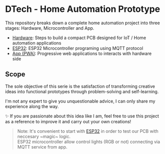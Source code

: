 # DTech - Home Automation Prototype
This repository breaks down a complete home automation project into three stages: Hardware, Microcontroller and App.

- [Hardware](https://github.com/Yonyar/DTech-HW/tree/main/Hardware): Steps to build a compact PCB designed for IoT / Home automation applications
- [ESP32](https://github.com/Yonyar/DTech-HW/tree/main/ESP32): ESP32 Microcontroller programing using MQTT protocol
- [App (PWA)](https://github.com/Yonyar/DTech-HW/tree/main/App): Progressive web applications to interacts with hardware side

## Scope
The sole objective of this serie is the satisfaction of transforming creative ideas into functional prototypes through problem-solving and self-learning.  

I'm not any expert to give you unquestionable advice, I can only share my experience along the way.  

✨ If you are passionate about this idea like I am, feel free to use this project as a reference to improve it and carry out your own creations!

> Note: It's convenient to start with [ESP32]() in order to test our PCB with neccesary ~magic~ logic.  
ESP32 microcontroller allow control lights (RGB or not) connecting via MQTT service from app.

